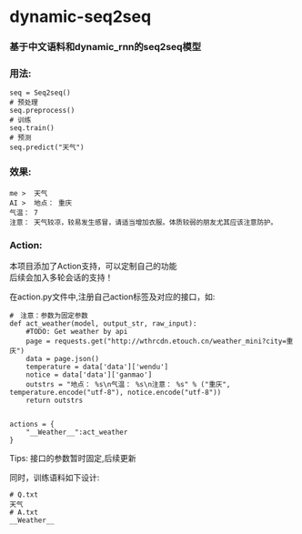 # dynamic-seq2seq
### 基于中文语料和dynamic_rnn的seq2seq模型


### 用法:
    seq = Seq2seq()
    # 预处理
    seq.preprocess()
    # 训练
    seq.train()
    # 预测
    seq.predict("天气")
   

### 效果:
    
    me >  天气
    AI >  地点： 重庆
    气温： 7
    注意： 天气较凉，较易发生感冒，请适当增加衣服。体质较弱的朋友尤其应该注意防护。

### Action:

本项目添加了Action支持，可以定制自己的功能  
后续会加入多轮会话的支持！  

在action.py文件中,注册自己action标签及对应的接口，如:

    #　注意：参数为固定参数
    def act_weather(model, output_str, raw_input):
        #TODO: Get weather by api
        page = requests.get("http://wthrcdn.etouch.cn/weather_mini?city=重庆")
        data = page.json()
        temperature = data['data']['wendu']
        notice = data['data']['ganmao']
        outstrs = "地点： %s\n气温： %s\n注意： %s" % ("重庆", temperature.encode("utf-8"), notice.encode("utf-8"))
        return outstrs


    actions = {
        "__Weather__":act_weather
    }

Tips: 接口的参数暂时固定,后续更新  

同时，训练语料如下设计:

    # Q.txt
    天气
    # A.txt
    __Weather__


